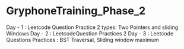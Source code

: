 # GryphoneTraining_Phase_2
Day - 1 : Leetcode Question Practice 2 types: Two Pointers and sliding Windows 
Day - 2 : LeetcodeQuestion Practices 2 
Day - 3 : Leetcode Questions Practices : BST Traversal, Sliding window maximum
